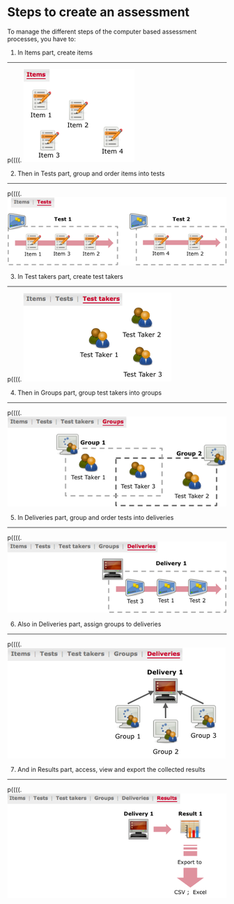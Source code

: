 <!--
parent:
    title: User_Guide
author:
    - 'Jérôme Bogaerts'
created_at: '2011-12-01 15:10:37'
updated_at: '2013-03-13 13:14:10'
tags:
    - 'User Guide'
-->

Steps to create an assessment
=============================



To manage the different steps of the computer based assessment processes, you have to:

1. In Items part, create items
------------------------------

p((((. ![](../resources/Create_Item.png)

2. Then in Tests part, group and order items into tests
-------------------------------------------------------

p((((. ![](../resources/Create_Test.png)

3. In Test takers part, create test takers
------------------------------------------

p((((. ![](../resources/Create_Testtaker.png)

4. Then in Groups part, group test takers into groups
-----------------------------------------------------

p((((. ![](../resources/Create_Group.png)

5. In Deliveries part, group and order tests into deliveries
------------------------------------------------------------

p((((. ![](../resources/Create_Delivery.png)

6. Also in Deliveries part, assign groups to deliveries
-------------------------------------------------------

p((((. ![](../resources/Create_Delivery2.png)

7. And in Results part, access, view and export the collected results
---------------------------------------------------------------------

p((((. ![](../resources/View_Result.png)

